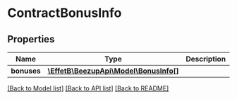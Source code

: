# ContractBonusInfo

## Properties
Name | Type | Description | Notes
------------ | ------------- | ------------- | -------------
**bonuses** | [**\EffetB\BeezupApi\Model\BonusInfo[]**](BonusInfo.md) |  | 

[[Back to Model list]](../README.md#documentation-for-models) [[Back to API list]](../README.md#documentation-for-api-endpoints) [[Back to README]](../README.md)



